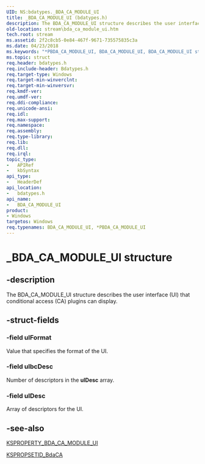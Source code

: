```yaml
---
UID: NS:bdatypes._BDA_CA_MODULE_UI
title: _BDA_CA_MODULE_UI (bdatypes.h)
description: The BDA_CA_MODULE_UI structure describes the user interface (UI) that conditional access (CA) plugins can display.
old-location: stream\bda_ca_module_ui.htm
tech.root: stream
ms.assetid: 2f2c8cb5-0e84-467f-9671-735575835c3a
ms.date: 04/23/2018
ms.keywords: "*PBDA_CA_MODULE_UI, BDA_CA_MODULE_UI, BDA_CA_MODULE_UI structure [Streaming Media Devices], PBDA_CA_MODULE_UI, PBDA_CA_MODULE_UI structure pointer [Streaming Media Devices], _BDA_CA_MODULE_UI, bdaref_470f210b-d1cb-4615-a7c5-a4d8e21833d1.xml, bdatypes/BDA_CA_MODULE_UI, bdatypes/PBDA_CA_MODULE_UI, stream.bda_ca_module_ui"
ms.topic: struct
req.header: bdatypes.h
req.include-header: Bdatypes.h
req.target-type: Windows
req.target-min-winverclnt: 
req.target-min-winversvr: 
req.kmdf-ver: 
req.umdf-ver: 
req.ddi-compliance: 
req.unicode-ansi: 
req.idl: 
req.max-support: 
req.namespace: 
req.assembly: 
req.type-library: 
req.lib: 
req.dll: 
req.irql: 
topic_type:
-	APIRef
-	kbSyntax
api_type:
-	HeaderDef
api_location:
-	bdatypes.h
api_name:
-	BDA_CA_MODULE_UI
product:
- Windows
targetos: Windows
req.typenames: BDA_CA_MODULE_UI, *PBDA_CA_MODULE_UI
---
```


# _BDA_CA_MODULE_UI structure


## -description


The BDA_CA_MODULE_UI structure describes the user interface (UI) that conditional access (CA) plugins can display. 


## -struct-fields




### -field ulFormat

Value that specifies the format of the UI. 


### -field ulbcDesc

Number of descriptors in the <b>ulDesc</b> array. 


### -field ulDesc

Array of descriptors for the UI. 


## -see-also




<a href="https://msdn.microsoft.com/library/windows/hardware/ff564294">KSPROPERTY_BDA_CA_MODULE_UI</a>



<a href="https://msdn.microsoft.com/library/windows/hardware/ff566536">KSPROPSETID_BdaCA</a>
 

 

